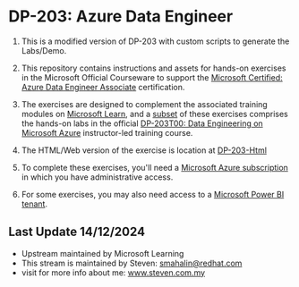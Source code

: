 # DP-203: Azure Data Engineer

1. This is a modified version of DP-203 with custom scripts to generate the Labs/Demo. 

2. This repository contains instructions and assets for hands-on exercises in the Microsoft Official Courseware to support the [Microsoft Certified: Azure Data Engineer Associate](https://learn.microsoft.com/certifications/azure-data-engineer/) certification. 

3. The exercises are designed to complement the associated training modules on [Microsoft Learn](https://learn.microsoft.com/training), and a <u>subset</u> of these exercises comprises the hands-on labs in the official [DP-203T00: Data Engineering on Microsoft Azure](https://learn.microsoft.com/training/courses/dp-203t00) instructor-led training course.

4. The HTML/Web version of the exercise is location at [DP-203-Html](https://microsoftlearning.github.io/dp-203-azure-data-engineer/)

5. To complete these exercises, you'll need a [Microsoft Azure subscription](https://azure.microsoft.com/free) in which you have administrative access. 

6. For some exercises, you may also need access to a [Microsoft Power BI tenant](https://learn.microsoft.com/power-bi/fundamentals/service-self-service-signup-for-power-bi).

## Last Update 14/12/2024

* Upstream maintained by Microsoft Learning
* This stream is maintained by Steven: smahalin@redhat.com
* visit for more info about me: www.steven.com.my